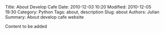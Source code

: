 Title: About Develop Cafe
Date: 2010-12-03 10:20
Modified: 2010-12-05 19:30
Category: Python
Tags: about, description
Slug: about
Authors: Julian
Summary: About develop cafe website

Content to be added